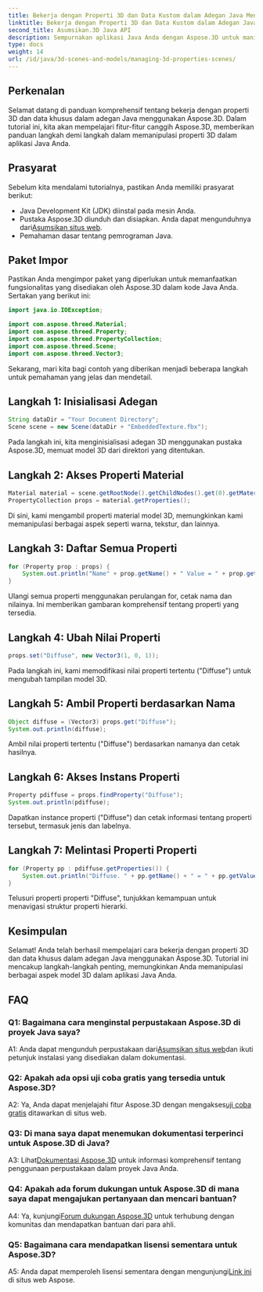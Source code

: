 ```yaml
---
title: Bekerja dengan Properti 3D dan Data Kustom dalam Adegan Java Menggunakan Aspose.3D
linktitle: Bekerja dengan Properti 3D dan Data Kustom dalam Adegan Java Menggunakan Aspose.3D
second_title: Asumsikan.3D Java API
description: Sempurnakan aplikasi Java Anda dengan Aspose.3D untuk manipulasi properti 3D yang lancar. Ikuti tutorial kami untuk panduan langkah demi langkah.
type: docs
weight: 14
url: /id/java/3d-scenes-and-models/managing-3d-properties-scenes/
---
```

## Perkenalan

Selamat datang di panduan komprehensif tentang bekerja dengan properti 3D dan data khusus dalam adegan Java menggunakan Aspose.3D. Dalam tutorial ini, kita akan mempelajari fitur-fitur canggih Aspose.3D, memberikan panduan langkah demi langkah dalam memanipulasi properti 3D dalam aplikasi Java Anda.

## Prasyarat

Sebelum kita mendalami tutorialnya, pastikan Anda memiliki prasyarat berikut:

- Java Development Kit (JDK) diinstal pada mesin Anda.
- Pustaka Aspose.3D diunduh dan disiapkan. Anda dapat mengunduhnya dari[Asumsikan situs web](https://releases.aspose.com/3d/java/).
- Pemahaman dasar tentang pemrograman Java.

## Paket Impor

Pastikan Anda mengimpor paket yang diperlukan untuk memanfaatkan fungsionalitas yang disediakan oleh Aspose.3D dalam kode Java Anda. Sertakan yang berikut ini:

```java
import java.io.IOException;

import com.aspose.threed.Material;
import com.aspose.threed.Property;
import com.aspose.threed.PropertyCollection;
import com.aspose.threed.Scene;
import com.aspose.threed.Vector3;
```

Sekarang, mari kita bagi contoh yang diberikan menjadi beberapa langkah untuk pemahaman yang jelas dan mendetail.

## Langkah 1: Inisialisasi Adegan

```java
String dataDir = "Your Document Directory";
Scene scene = new Scene(dataDir + "EmbeddedTexture.fbx");
```

Pada langkah ini, kita menginisialisasi adegan 3D menggunakan pustaka Aspose.3D, memuat model 3D dari direktori yang ditentukan.

## Langkah 2: Akses Properti Material

```java
Material material = scene.getRootNode().getChildNodes().get(0).getMaterial();
PropertyCollection props = material.getProperties();
```

Di sini, kami mengambil properti material model 3D, memungkinkan kami memanipulasi berbagai aspek seperti warna, tekstur, dan lainnya.

## Langkah 3: Daftar Semua Properti

```java
for (Property prop : props) {
    System.out.println("Name" + prop.getName() + " Value = " + prop.getValue());
}
```

Ulangi semua properti menggunakan perulangan for, cetak nama dan nilainya. Ini memberikan gambaran komprehensif tentang properti yang tersedia.

## Langkah 4: Ubah Nilai Properti

```java
props.set("Diffuse", new Vector3(1, 0, 1));
```

Pada langkah ini, kami memodifikasi nilai properti tertentu ("Diffuse") untuk mengubah tampilan model 3D.

## Langkah 5: Ambil Properti berdasarkan Nama

```java
Object diffuse = (Vector3) props.get("Diffuse");
System.out.println(diffuse);
```

Ambil nilai properti tertentu ("Diffuse") berdasarkan namanya dan cetak hasilnya.

## Langkah 6: Akses Instans Properti

```java
Property pdiffuse = props.findProperty("Diffuse");
System.out.println(pdiffuse);
```

Dapatkan instance properti ("Diffuse") dan cetak informasi tentang properti tersebut, termasuk jenis dan labelnya.

## Langkah 7: Melintasi Properti Properti

```java
for (Property pp : pdiffuse.getProperties()) {
    System.out.println("Diffuse. " + pp.getName() + " = " + pp.getValue());
}
```

Telusuri properti properti "Diffuse", tunjukkan kemampuan untuk menavigasi struktur properti hierarki.

## Kesimpulan

Selamat! Anda telah berhasil mempelajari cara bekerja dengan properti 3D dan data khusus dalam adegan Java menggunakan Aspose.3D. Tutorial ini mencakup langkah-langkah penting, memungkinkan Anda memanipulasi berbagai aspek model 3D dalam aplikasi Java Anda.

## FAQ

### Q1: Bagaimana cara menginstal perpustakaan Aspose.3D di proyek Java saya?

 A1: Anda dapat mengunduh perpustakaan dari[Asumsikan situs web](https://releases.aspose.com/3d/java/)dan ikuti petunjuk instalasi yang disediakan dalam dokumentasi.

### Q2: Apakah ada opsi uji coba gratis yang tersedia untuk Aspose.3D?

 A2: Ya, Anda dapat menjelajahi fitur Aspose.3D dengan mengakses[uji coba gratis](https://releases.aspose.com/) ditawarkan di situs web.

### Q3: Di mana saya dapat menemukan dokumentasi terperinci untuk Aspose.3D di Java?

 A3: Lihat[Dokumentasi Aspose.3D](https://reference.aspose.com/3d/java/) untuk informasi komprehensif tentang penggunaan perpustakaan dalam proyek Java Anda.

### Q4: Apakah ada forum dukungan untuk Aspose.3D di mana saya dapat mengajukan pertanyaan dan mencari bantuan?

 A4: Ya, kunjungi[Forum dukungan Aspose.3D](https://forum.aspose.com/c/3d/18) untuk terhubung dengan komunitas dan mendapatkan bantuan dari para ahli.

### Q5: Bagaimana cara mendapatkan lisensi sementara untuk Aspose.3D?

 A5: Anda dapat memperoleh lisensi sementara dengan mengunjungi[Link ini](https://purchase.aspose.com/temporary-license/) di situs web Aspose.